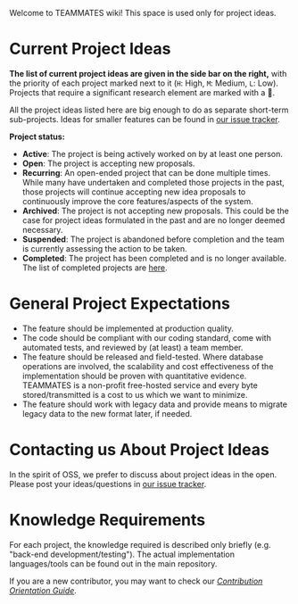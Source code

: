 Welcome to TEAMMATES wiki! This space is used only for project ideas.

# Current Project Ideas

**The list of current project ideas are given in the side bar on the right,** with the priority of each project marked next to it (`H`: High, `M`: Medium, `L`: Low). Projects that require a significant research element are marked with a :microscope:.

All the project ideas listed here are big enough to do as separate short-term sub-projects. Ideas for smaller features can be found in [our issue tracker](../issues).

**Project status:**
* **Active**: The project is being actively worked on by at least one person.
* **Open**: The project is accepting new proposals.
* **Recurring**: An open-ended project that can be done multiple times. While many have undertaken and completed those projects in the past, those projects will continue accepting new idea proposals to continuously improve the core features/aspects of the system.
* **Archived**: The project is not accepting new proposals. This could be the case for project ideas formulated in the past and are no longer deemed necessary.
* **Suspended**: The project is abandoned before completion and the team is currently assessing the action to be taken.
* **Completed**: The project has been completed and is no longer available. The list of completed projects are [here](./Completed-Projects).

# General Project Expectations

* The feature should be implemented at production quality.
* The code should be compliant with our coding standard, come with automated tests, and reviewed by (at least) a team member.
* The feature should be released and field-tested. Where database operations are involved, the scalability and cost effectiveness of the implementation should be proven with quantitative evidence. TEAMMATES is a non-profit free-hosted service and every byte stored/transmitted is a cost to us which we want to minimize.
* The feature should work with legacy data and provide means to migrate legacy data to the new format later, if needed.

# Contacting us About Project Ideas

In the spirit of OSS, we prefer to discuss about project ideas in the open. Please post your ideas/questions in [our issue tracker](../issues).

# Knowledge Requirements

For each project, the knowledge required is described only briefly (e.g. "back-end development/testing"). The actual implementation languages/tools can be found out in the main repository.

If you are a new contributor, you may want to check our [_Contribution Orientation Guide_](../blob/master/docs/CONTRIBUTING.md).
